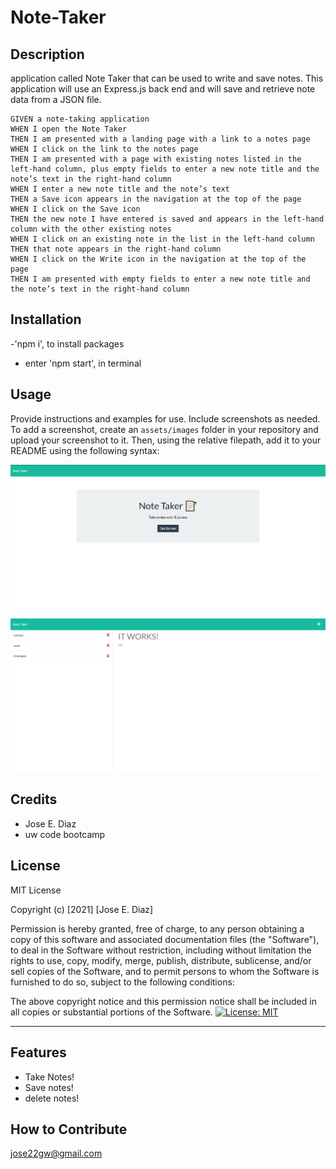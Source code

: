 
 
# Note-Taker
## Description
application called Note Taker that can be used to write and save notes. This application will use an Express.js back end and will save and retrieve note data from a JSON file.

```
GIVEN a note-taking application
WHEN I open the Note Taker
THEN I am presented with a landing page with a link to a notes page
WHEN I click on the link to the notes page
THEN I am presented with a page with existing notes listed in the left-hand column, plus empty fields to enter a new note title and the note’s text in the right-hand column
WHEN I enter a new note title and the note’s text
THEN a Save icon appears in the navigation at the top of the page
WHEN I click on the Save icon
THEN the new note I have entered is saved and appears in the left-hand column with the other existing notes
WHEN I click on an existing note in the list in the left-hand column
THEN that note appears in the right-hand column
WHEN I click on the Write icon in the navigation at the top of the page
THEN I am presented with empty fields to enter a new note title and the note’s text in the right-hand column
```
## Installation
-'npm i', to install packages
- enter 'npm start', in terminal 

## Usage
Provide instructions and examples for use. Include screenshots as needed.
To add a screenshot, create an `assets/images` folder in your repository and upload your screenshot to it. Then, using the relative filepath, add it to your README using the following syntax:
  
![application screenshot](/public/assets/untitled.png)
![application screenshot](/public/assets/untitled2.png)

## Credits
- Jose E. Diaz
- uw code bootcamp
## License

MIT License

Copyright (c) [2021] [Jose E. Diaz]

Permission is hereby granted, free of charge, to any person obtaining a copy
of this software and associated documentation files (the "Software"), to deal
in the Software without restriction, including without limitation the rights
to use, copy, modify, merge, publish, distribute, sublicense, and/or sell
copies of the Software, and to permit persons to whom the Software is
furnished to do so, subject to the following conditions:

The above copyright notice and this permission notice shall be included in all
copies or substantial portions of the Software.
[![License: MIT](https://img.shields.io/badge/License-MIT-yellow.svg)](https://opensource.org/licenses/MIT)


---

## Features 

- Take Notes! 
- Save notes!
- delete notes!
## How to Contribute
jose22gw@gmail.com
